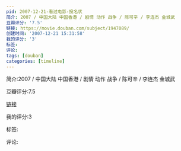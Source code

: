 ```yaml
---
pid: 2007-12-21-看过电影-投名状
简介: 2007 / 中国大陆 中国香港 / 剧情 动作 战争 / 陈可辛 / 李连杰 金城武
豆瓣评分: '7.5'
链接: https://movie.douban.com/subject/1947089/
创建时间: '2007-12-21 15:31:58'
我的评分: '3'
标签:
评论:
tags: [douban]
categories: [timeline]
---
```

简介:2007 / 中国大陆 中国香港 / 剧情 动作 战争 / 陈可辛 / 李连杰 金城武

豆瓣评分:7.5

[链接](https://movie.douban.com/subject/1947089/)

我的评分:3

标签:

评论:


